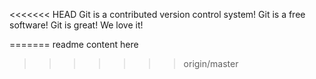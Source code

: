 <<<<<<< HEAD
Git is a contributed version control system!
Git is a free software!
Git is great!
We love it!


=======
readme content here
>>>>>>> origin/master
